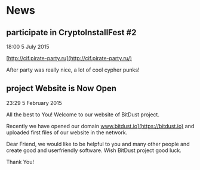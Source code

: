 # News



## participate in CryptoInstallFest #2

18:00  5 July 2015

[http://cif.pirate-party.ru](http://cif.pirate-party.ru/)

After party was really nice, a lot of cool cypher punks!



## project Website is Now Open 

23:29 5 February 2015

All the best to You!
Welcome to our website of BitDust project.

Recently we have opened our domain www.bitdust.io](https://bitdust.io) and uploaded first files of our website in the network.

Dear Friend, we would like to be helpful to you and many other people and create good and userfriendly software. Wish BitDust project good luck. 

Thank You!





